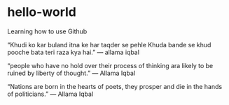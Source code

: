 # hello-world
Learning how to use Github


“Khudi ko kar buland itna ke har taqder se pehle
Khuda bande se khud pooche bata teri raza kya hai.”
― allama iqbal

“people who have no hold over their process of thinking ara likely to be ruined by liberty of thought.”
― Allama Iqbal

“Nations are born in the hearts of poets, they prosper and die in the hands of politicians.”
― Allama Iqbal
